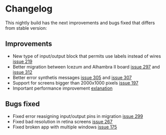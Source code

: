 # Changelog

This  nightly build has the next improvements and bugs fixed that differs from stable version:


## Improvements
* New type of input/output block that permits use labels instead of wires [issue 219](https://github.com/FPGAwars/icestudio/issues/219)
* Better migration between Icezum and Alhambra II board [issue 297](https://github.com/FPGAwars/icestudio/issues/297) and [issue 312](https://github.com/FPGAwars/icestudio/issues/312)
* Better error synthetis messages [issue 305](https://github.com/FPGAwars/icestudio/issues/305) and [issue 307](https://github.com/FPGAwars/icestudio/issues/307)
* Support for screens bigger than 2000x1000 pixels [issue 197](https://github.com/FPGAwars/icestudio/issues/197)
* Important performance improvement [exlanation](https://groups.google.com/forum/#!topic/fpga-wars-explorando-el-lado-libre/ZxrxUwqxbn0)


## Bugs fixed

* Fixed error reasigning input/output pins in migration [issue 299](https://github.com/FPGAwars/icestudio/issues/299)
* Fixed bad resolution in retina screens [issue 267](https://github.com/FPGAwars/icestudio/issues/267)
* Fixed broken app with multiple windows [issue 175](https://github.com/FPGAwars/icestudio/issues/175)

